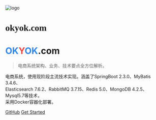 ![logo](images/mall.svg)

# <font face="georgia">okyok.com</font>
# <span style="font-family: -apple-system, BlinkMacSystemFont, 'Segoe UI', sans-serif; font-weight: bold;"><span style="color: #2d85f0;">OK</span><span style="color: #f4433c;">Y</span><span style="color: #2d85f0;">OK</span><span style="">.com</span></span>

> 电商系统架构、业务、技术要点全方位解析。

电商系统，使用现阶段主流技术实现。涵盖了SpringBoot 2.3.0、MyBatis 3.4.6、  
Elasticsearch 7.6.2、RabbitMQ 3.7.15、Redis 5.0、MongoDB 4.2.5、Mysql5.7等技术，  
采用Docker容器化部署。

[GitHub](https://github.com/sople)
[Get Started](README.md)
